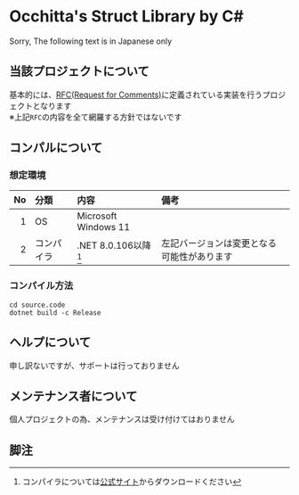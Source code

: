 # Occhitta's Struct Library by C#
Sorry, The following text is in Japanese only

## 当該プロジェクトについて
基本的には、[RFC(Request for Comments)](https://datatracker.ietf.org/)に定義されている実装を行うプロジェクトとなります  
※上記`RFC`の内容を全て網羅する方針ではないです

## コンパルについて
### 想定環境
| No  | 分類       | 内容                 | 備考                                       |
| --: | :--        | :--                  | :--                                        |
|   1 | OS         | Microsoft Windows 11 |                                            |
|   2 | コンパイラ | .NET 8.0.106以降[^1] | 左記バージョンは変更となる可能性があります |
### コンパイル方法
```
cd source.code
dotnet build -c Release
```

## ヘルプについて
申し訳ないですが、サポートは行っておりません

## メンテナンス者について
個人プロジェクトの為、メンテナンスは受け付けてはおりません

## 脚注
[^1]: コンパイラについては[公式サイト](https://dotnet.microsoft.com/download)からダウンロードください
